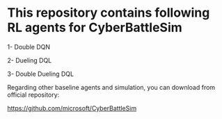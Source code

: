 # This repository contains following RL agents for CyberBattleSim
1- Double DQN

2- Dueling DQL

3- Double Dueling DQL

Regarding other baseline agents and simulation, you can download from official repository:

https://github.com/microsoft/CyberBattleSim

